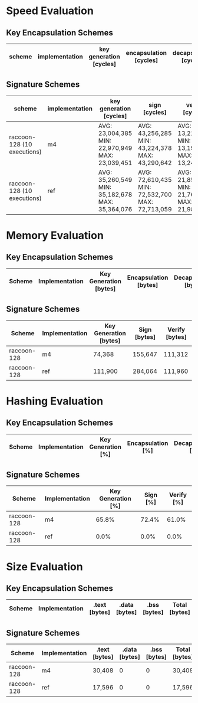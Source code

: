 # Speed Evaluation
## Key Encapsulation Schemes
| scheme | implementation | key generation [cycles] | encapsulation [cycles] | decapsulation [cycles] |
| ------ | -------------- | ----------------------- | ---------------------- | ---------------------- |
## Signature Schemes
| scheme | implementation | key generation [cycles] | sign [cycles] | verify [cycles] |
| ------ | -------------- | ----------------------- | ------------- | --------------- |
| raccoon-128 (10 executions) | m4 | AVG: 23,004,385 <br /> MIN: 22,970,949 <br /> MAX: 23,039,451 | AVG: 43,256,285 <br /> MIN: 43,224,378 <br /> MAX: 43,290,642 | AVG: 13,219,453 <br /> MIN: 13,193,341 <br /> MAX: 13,248,366 |
| raccoon-128 (10 executions) | ref | AVG: 35,260,549 <br /> MIN: 35,182,678 <br /> MAX: 35,364,076 | AVG: 72,610,435 <br /> MIN: 72,532,700 <br /> MAX: 72,713,059 | AVG: 21,855,538 <br /> MIN: 21,760,139 <br /> MAX: 21,986,330 |
# Memory Evaluation
## Key Encapsulation Schemes
| Scheme | Implementation | Key Generation [bytes] | Encapsulation [bytes] | Decapsulation [bytes] |
| ------ | -------------- | ---------------------- | --------------------- | --------------------- |
## Signature Schemes
| Scheme | Implementation | Key Generation [bytes] | Sign [bytes] | Verify [bytes] |
| ------ | -------------- | ---------------------- | ------------ | -------------- |
| raccoon-128 | m4 | 74,368 | 155,647 | 111,312 |
| raccoon-128 | ref | 111,900 | 284,064 | 111,960 |
# Hashing Evaluation
## Key Encapsulation Schemes
| Scheme | Implementation | Key Generation [%] | Encapsulation [%] | Decapsulation [%] |
| ------ | -------------- | ------------------ | ----------------- | ----------------- |
## Signature Schemes
| Scheme | Implementation | Key Generation [%] | Sign [%] | Verify [%] |
| ------ | -------------- | ------------------ | -------- | ---------- |
| raccoon-128 | m4 | 65.8% | 72.4% | 61.0% |
| raccoon-128 | ref | 0.0% | 0.0% | 0.0% |
# Size Evaluation
## Key Encapsulation Schemes
| Scheme | Implementation | .text [bytes] | .data [bytes] | .bss [bytes] | Total [bytes] |
| ------ | -------------- | ------------- | ------------- | ------------ | ------------- |
## Signature Schemes
| Scheme | Implementation | .text [bytes] | .data [bytes] | .bss [bytes] | Total [bytes] |
| ------ | -------------- | ------------- | ------------- | ------------ | ------------- |
| raccoon-128 | m4 | 30,408 | 0 | 0 | 30,408 |
| raccoon-128 | ref | 17,596 | 0 | 0 | 17,596 |
